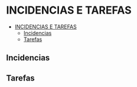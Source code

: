 # INCIDENCIAS E TAREFAS
- [INCIDENCIAS E TAREFAS](#incidencias-e-tarefas)
  - [Incidencias](#incidencias)
  - [Tarefas](#tarefas)

## Incidencias

## Tarefas
